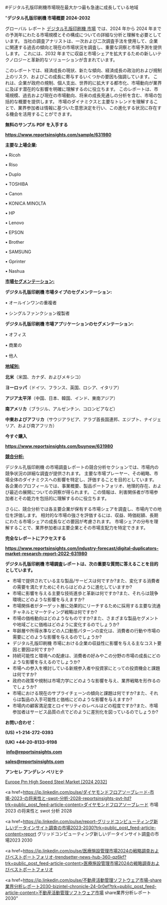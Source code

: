 #デジタル孔版印刷機市場現在最大かつ最も急速に成長している地域

"<strong>デジタル孔版印刷機 市場概要 2024-2032</strong>

グローバル レポート <a href=https://www.reportsinsights.com/sample/631980>デジタル孔版印刷機 市場</a> では、2024 年から 2024 年までの予測年にわたる市場規模とその構成についての詳細な分析と理解を必要としています。 当社の調査アナリストは、一次および二次調査手法を使用して、企業に関連する過去の傾向と現在の市場状況を調査し、重要な洞察と市場予測を提供します。 これには、2032 年までに収益と市場シェアを拡大​​するための新しいテクノロジーと革新的なソリューションが含まれています。

このレポートでは、経済成長の現状、新たな傾向、経済成長の政治的および規制上のリスク、およびこの成長に寄与するいくつかの要因も強調しています。 これは、企業が政府の規制、個人支出、世界的に拡大する都市化、市場動向が業界に及ぼす潜在的な影響を明確に理解するのに役立ちます。 このレポートは、市場規模、過去および現在の市場動向、将来の成長見通しの分析を含む、市場の包括的な概要を提供します。 市場のダイナミクスと主要なトレンドを理解することで、業界参加者は情報に基づいた意思決定を行い、この進化する状況に存在する機会を活用することができます。

<strong><b>無料のサンプル PDF を入手する</b></strong>

<a href=https://www.reportsinsights.com/sample/631980><strong><u>https://www.reportsinsights.com/sample/631980</u></strong></a>

<strong>主要な上場企業:</strong>

• Ricoh

• Riso

• Duplo

• TOSHIBA

• Canon

• KONICA MINOLTA

• HP

• Lenovo

• EPSON

• Brother

• SAMSUNG

• Gprinter

• Nashua

<strong><u>市場セグメンテーション</u></strong><strong><u>:</u></strong>

<strong>デジタル孔版印刷機 市場タイプのセグメンテーション:</strong>

• オールインワンの重複者

• シングルファンクション複製者

<strong>デジタル孔版印刷機 市場アプリケーションのセグメンテーション:</strong>

• オフィス

• 商業の

• 他人

<strong><u>地域別</u></strong><strong><u>:</u></strong>

<strong>北米</strong>（米国、カナダ、およびメキシコ）

<strong>ヨーロッパ</strong>（ドイツ、フランス、英国、ロシア、イタリア）

<strong>アジア太平洋</strong>（中国、日本、韓国、インド、東南アジア）

<strong>南アメリカ</strong>（ブラジル、アルゼンチン、コロンビアなど）

<strong>中東およびアフリカ</strong>（サウジアラビア、アラブ首長国連邦、エジプト、ナイジェリア、および南アフリカ）

<strong>今すぐ購入</strong>

<a href=https://www.reportsinsights.com/buynow/631980><strong><u>https://www.reportsinsights.com/buynow/631980</u></strong></a>

<strong><u>競合分析:</u></strong>

デジタル孔版印刷機 の市場調査レポートの競合分析セクションでは、市場内の競争状況の詳細な調査が提供されます。 主要な市場プレーヤー、その戦略、市場全体のダイナミクスへの影響を特定し、評価することを目的としています。 各企業のプロフィールでは、事業概要、製品ポートフォリオ、地理的存在、および最近の展開についての洞察が得られます。 この情報は、利害関係者が市場参加者とその能力を包括的に理解するのに役立ちます。

さらに、競合分析では各主要企業が保有する市場シェアを調査し、市場内での地位を評価します。 相対的な市場の強さを評価するには、収益、時価総額、長期にわたる市場シェアの成長などの要因が考慮されます。 市場シェアの分布を理解することで、業界参加者は主要企業とその市場支配力を特定できます。

<strong>完全なレポートにアクセスする</strong>

<a href=https://www.reportsinsights.com/industry-forecast/digital-duplicators-market-research-report-2022-631980><strong><u><b>https://www.reportsinsights.com/industry-forecast/digital-duplicators-market-research-report-2022-631980</b></u></strong></a>

<strong><b>デジタル孔版印刷機 市場調査レポートは、次の重要な質問に答えることを目的としています。</b></strong>
<ul>
  <li>市場で提供されている主な製品/サービスは何ですか?また、変化する消費者の需要を満たすためにそれらはどのように進化していますか?</li>
  <li>市場に影響を与える主要な技術進歩と革新は何ですか?また、それらは競争環境にどのような影響を与えますか?</li>
  <li>市場関係者がターゲット層に効果的にリーチするために採用する主要な流通チャネルとマーケティング戦略は何ですか?</li>
  <li>市場の価格動向はどのようなものですか?また、さまざまな製品セグメントや地域ごとに価格はどのように変化するのでしょうか?</li>
  <li>年齢層や所得水準などの人口動態パターンの変化は、消費者の行動や市場の需要にどのような影響を与えるのでしょうか?</li>
  <li>デジタル孔版印刷機 市場における企業の収益性に影響を与える主なコスト要因と要因は何ですか?</li>
  <li>持続可能性と環境への配慮は、消費者の好みやこの分野の市場の成長にどのような影響を与えるのでしょうか?</li>
  <li>市場への参入を検討している新規参入者や投資家にとっての投資機会と課題は何ですか?</li>
  <li>政府の政策や規制は市場力学にどのような影響を与え、業界戦略を形作るのでしょうか?</li>
  <li>市場における現在のサプライチェーンの傾向と課題は何ですか?また、それらは製品の入手可能性と価格にどのような影響を与えますか?</li>
  <li>市場内の顧客満足度とロイヤリティのレベルはどの程度ですか?また、市場参加者はサービス品質の点でどのように差別化を図っているのでしょうか?</li>
</ul>
<strong>お問い合わせ：</strong>

<strong>(US) +1-214-272-0393</strong>

<strong>(UK) +44-20-8133-9198</strong>

<strong> </strong><a href=info@reportsinsights.com><strong><u>info@reportsinsights.com</u></strong></a>

<a href=sales@reportsinsights.com><strong><u>sales@reportsinsights.com</u></strong></a>

<strong>アンセレ アンデレン ベリヒテ</strong>

<a href=https://www.linkedin.com/pulse/europe-pm-high-speed-steel-markets-strategic-view-t7kvf/>Europe Pm High Speed Steel Market [2024 2032]</a>

<a href=https://jp.linkedin.com/pulse/ダイヤモンドフロアソーブレード-市場-2023-の将来性と-swot-分析-2028-reportsinsights-pvt-ltd?trk=public_post_feed-article-content>ダイヤモンドフロアソーブレード 市場 2023 の将来性と swot 分析 2028</a>

<a href=https://jp.linkedin.com/pulse/report-グリッドコンピューティング新しいデータインサイト調査の市場2023-2030?trk=public_post_feed-article-content>report グリッドコンピューティング新しいデータインサイト調査の市場2023 2030</a>

<a href=https://jp.linkedin.com/pulse/医療施設管理市場2024の戦略調査およびベストポートフォリオ-trendsetter-news-hub-360-qz6kf?trk=public_post_feed-article-content>医療施設管理市場2024の戦略調査およびベストポートフォリオ</a>

<a href=https://jp.linkedin.com/pulse/不動産活動管理ソフトウェア市場-share業界分析レポート2030-bizintel-chronicle-24-0r0ef?trk=public_post_feed-article-content>不動産活動管理ソフトウェア市場 share業界分析レポート2030</a>"
